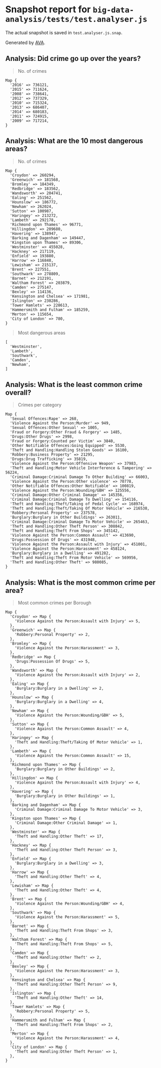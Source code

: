 # Snapshot report for `big-data-analysis/tests/test.analyser.js`

The actual snapshot is saved in `test.analyser.js.snap`.

Generated by [AVA](https://avajs.dev).

## Analysis: Did crime go up over the years?

> No. of crimes

    Map {
      '2016' => 736121,
      '2015' => 711624,
      '2008' => 738641,
      '2012' => 737329,
      '2010' => 715324,
      '2013' => 686407,
      '2014' => 680183,
      '2011' => 724915,
      '2009' => 717214,
    }

## Analysis: What are the 10 most dangerous areas?

> No. of crimes

    Map {
      'Croydon' => 260294,
      'Greenwich' => 181568,
      'Bromley' => 184349,
      'Redbridge' => 183562,
      'Wandsworth' => 204741,
      'Ealing' => 251562,
      'Hounslow' => 186772,
      'Newham' => 262024,
      'Sutton' => 100987,
      'Haringey' => 213272,
      'Lambeth' => 292178,
      'Richmond upon Thames' => 96771,
      'Hillingdon' => 209680,
      'Havering' => 138947,
      'Barking and Dagenham' => 149447,
      'Kingston upon Thames' => 89306,
      'Westminster' => 455028,
      'Hackney' => 217119,
      'Enfield' => 193880,
      'Harrow' => 116848,
      'Lewisham' => 215137,
      'Brent' => 227551,
      'Southwark' => 278809,
      'Barnet' => 212191,
      'Waltham Forest' => 203879,
      'Camden' => 275147,
      'Bexley' => 114136,
      'Kensington and Chelsea' => 171981,
      'Islington' => 230286,
      'Tower Hamlets' => 228613,
      'Hammersmith and Fulham' => 185259,
      'Merton' => 115654,
      'City of London' => 780,
    }

> Most dangerous areas

    [
      'Westminster',
      'Lambeth',
      'Southwark',
      'Camden',
      'Newham',
    ]

## Analysis: What is the least common crime overall?

> Crimes per category

    Map {
      'Sexual Offences:Rape' => 268,
      'Violence Against the Person:Murder' => 949,
      'Sexual Offences:Other Sexual' => 1005,
      'Fraud or Forgery:Other Fraud & Forgery' => 1485,
      'Drugs:Other Drugs' => 2998,
      'Fraud or Forgery:Counted per Victim' => 3840,
      'Other Notifiable Offences:Going Equipped' => 5530,
      'Theft and Handling:Handling Stolen Goods' => 16100,
      'Robbery:Business Property' => 21295,
      'Drugs:Drug Trafficking' => 35819,
      'Violence Against the Person:Offensive Weapon' => 37983,
      'Theft and Handling:Motor Vehicle Interference & Tampering' => 56224,
      'Criminal Damage:Criminal Damage To Other Building' => 66003,
      'Violence Against the Person:Other violence' => 70778,
      'Other Notifiable Offences:Other Notifiable' => 100819,
      'Violence Against the Person:Wounding/GBH' => 125556,
      'Criminal Damage:Other Criminal Damage' => 145356,
      'Criminal Damage:Criminal Damage To Dwelling' => 154116,
      'Theft and Handling:Theft/Taking of Pedal Cycle' => 168974,
      'Theft and Handling:Theft/Taking Of Motor Vehicle' => 216538,
      'Robbery:Personal Property' => 237578,
      'Burglary:Burglary in Other Buildings' => 263011,
      'Criminal Damage:Criminal Damage To Motor Vehicle' => 265463,
      'Theft and Handling:Other Theft Person' => 308842,
      'Theft and Handling:Theft From Shops' => 345142,
      'Violence Against the Person:Common Assault' => 413690,
      'Drugs:Possession Of Drugs' => 431948,
      'Violence Against the Person:Assault with Injury' => 451001,
      'Violence Against the Person:Harassment' => 458124,
      'Burglary:Burglary in a Dwelling' => 491282,
      'Theft and Handling:Theft From Motor Vehicle' => 569956,
      'Theft and Handling:Other Theft' => 980085,
    }

## Analysis: What is the most common crime per area?

> Most common crimes per Borough

    Map {
      'Croydon' => Map {
        'Violence Against the Person:Assault with Injury' => 5,
      },
      'Greenwich' => Map {
        'Robbery:Personal Property' => 2,
      },
      'Bromley' => Map {
        'Violence Against the Person:Harassment' => 3,
      },
      'Redbridge' => Map {
        'Drugs:Possession Of Drugs' => 5,
      },
      'Wandsworth' => Map {
        'Violence Against the Person:Assault with Injury' => 2,
      },
      'Ealing' => Map {
        'Burglary:Burglary in a Dwelling' => 2,
      },
      'Hounslow' => Map {
        'Burglary:Burglary in a Dwelling' => 4,
      },
      'Newham' => Map {
        'Violence Against the Person:Wounding/GBH' => 5,
      },
      'Sutton' => Map {
        'Violence Against the Person:Common Assault' => 4,
      },
      'Haringey' => Map {
        'Theft and Handling:Theft/Taking Of Motor Vehicle' => 1,
      },
      'Lambeth' => Map {
        'Violence Against the Person:Common Assault' => 15,
      },
      'Richmond upon Thames' => Map {
        'Burglary:Burglary in Other Buildings' => 2,
      },
      'Hillingdon' => Map {
        'Violence Against the Person:Assault with Injury' => 4,
      },
      'Havering' => Map {
        'Burglary:Burglary in Other Buildings' => 1,
      },
      'Barking and Dagenham' => Map {
        'Criminal Damage:Criminal Damage To Motor Vehicle' => 3,
      },
      'Kingston upon Thames' => Map {
        'Criminal Damage:Other Criminal Damage' => 1,
      },
      'Westminster' => Map {
        'Theft and Handling:Other Theft' => 17,
      },
      'Hackney' => Map {
        'Theft and Handling:Other Theft Person' => 3,
      },
      'Enfield' => Map {
        'Burglary:Burglary in a Dwelling' => 3,
      },
      'Harrow' => Map {
        'Theft and Handling:Other Theft' => 4,
      },
      'Lewisham' => Map {
        'Theft and Handling:Other Theft' => 4,
      },
      'Brent' => Map {
        'Violence Against the Person:Wounding/GBH' => 4,
      },
      'Southwark' => Map {
        'Violence Against the Person:Harassment' => 5,
      },
      'Barnet' => Map {
        'Theft and Handling:Theft From Shops' => 3,
      },
      'Waltham Forest' => Map {
        'Theft and Handling:Theft From Shops' => 5,
      },
      'Camden' => Map {
        'Theft and Handling:Other Theft' => 2,
      },
      'Bexley' => Map {
        'Violence Against the Person:Harassment' => 3,
      },
      'Kensington and Chelsea' => Map {
        'Theft and Handling:Other Theft Person' => 9,
      },
      'Islington' => Map {
        'Theft and Handling:Other Theft' => 14,
      },
      'Tower Hamlets' => Map {
        'Robbery:Personal Property' => 5,
      },
      'Hammersmith and Fulham' => Map {
        'Theft and Handling:Theft From Shops' => 2,
      },
      'Merton' => Map {
        'Violence Against the Person:Harassment' => 4,
      },
      'City of London' => Map {
        'Theft and Handling:Other Theft Person' => 1,
      },
    }
